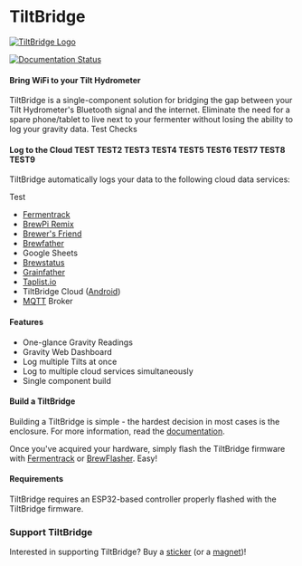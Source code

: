 # TiltBridge

[![TiltBridge Logo](http://www.tiltbridge.com/static/img/tiltbridge_logo.png "TiltBridge")](http://www.tiltbridge.com/)

[![Documentation Status](https://readthedocs.org/projects/tiltbridge/badge/?version=master)](http://tiltbridge.readthedocs.io/en/master/?badge=master)
                
#### Bring WiFi to your Tilt Hydrometer

TiltBridge is a single-component solution for bridging the gap between your Tilt Hydrometer's Bluetooth signal and the internet. Eliminate the need for a spare phone/tablet to live next to your fermenter without losing the ability to log your gravity data. Test Checks

#### Log to the Cloud TEST TEST2 TEST3 TEST4 TEST5 TEST6 TEST7 TEST8 TEST9

TiltBridge automatically logs your data to the following cloud data services:

Test
* [Fermentrack](https://www.fermentrack.com/)
* [BrewPi Remix](https://www.brewpiremix.com)
* [Brewer's Friend](http://www.brewersfriend.com/)
* [Brewfather](https://brewfather.app)
* Google Sheets
* [Brewstatus](https://brewstat.us)
* [Grainfather](https://community.grainfather.com/)
* [Taplist.io](https://taplist.io)
* TiltBridge Cloud ([Android](https://play.google.com/store/apps/details?id=com.jed.tiltbridge))
* [MQTT](https://mqtt.org/) Broker

#### Features

* One-glance Gravity Readings
* Gravity Web Dashboard
* Log multiple Tilts at once
* Log to multiple cloud services simultaneously
* Single component build


#### Build a TiltBridge

Building a TiltBridge is simple - the hardest decision in most cases is the enclosure. For more information, read the [documentation](http://docs.tiltbridge.com/).

Once you've acquired your hardware, simply flash the TiltBridge firmware with [Fermentrack](http://www.fermentrack.com/) or [BrewFlasher](http://www.brewflasher.com/). Easy!


#### Requirements

TiltBridge requires an ESP32-based controller properly flashed with the TiltBridge firmware.


### Support TiltBridge

Interested in supporting TiltBridge? Buy a [sticker](https://www.tindie.com/products/thorrak/tiltbridge-sticker/) (or a [magnet](https://www.tindie.com/products/thorrak/tiltbridge-magnet/))!



